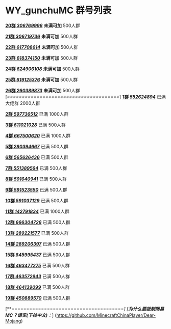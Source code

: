 # WY_gunchuMC 群号列表


[**20群 *306769996***](https://jq.qq.com/?_wv=1027&k=5qBZ4yv) **未满可加** 500人群

[**21群 *306719736***](https://jq.qq.com/?_wv=1027&k=5jdp8oB) **未满可加** 500人群

[**22群 *617708614***](https://jq.qq.com/?_wv=1027&k=57IpwYz) **未满可加** 500人群

[**23群 *618374150***](https://jq.qq.com/?_wv=1027&k=5n2IdnJ) **未满可加** 500人群

[**24群 *624906108***](https://jq.qq.com/?_wv=1027&k=5z4SrCR) **未满可加** 500人群

[**25群 *619125376***](https://jq.qq.com/?_wv=1027&k=5OyCVvu) **未满可加** 500人群

[**26群 *260389873***](https://jq.qq.com/?_wv=1027&k=58e9e3S) **未满可加** 500人群
[*======================================*]
[**1群 *552624894***](https://jq.qq.com/?_wv=1027&k=5C2h8nz) 已满 大佬群 2000人群

[**2群 *597736512***](https://jq.qq.com/?_wv=1027&k=5LlP28j) 已满 1000人群

[**3群 *611021028***](https://jq.qq.com/?_wv=1027&k=5XpHUY9) 已满 500人群

[**4群 *667500620***](https://jq.qq.com/?_wv=1027&k=5XR6pcd) 已满 1000人群

[**5群 *280394667***](https://jq.qq.com/?_wv=1027&k=5H4QXM5) 已满 500人群

[**6群 *565626436***](https://jq.qq.com/?_wv=1027&k=5wjiHlP) 已满 500人群

[**7群 *551389564***](https://jq.qq.com/?_wv=1027&k=5fJDDJl) 已满 500人群

[**8群 *591640941***](https://jq.qq.com/?_wv=1027&k=58JnQCi) 已满 500人群

[**9群 *591523550***](https://jq.qq.com/?_wv=1027&k=52lqWDt) 已满 500人群

[**10群 *591037129***](https://jq.qq.com/?_wv=1027&k=5XoMPzf) 已满 500人群

[**11群 *142791834***](https://jq.qq.com/?_wv=1027&k=5UEWKmT) 已满 1000人群

[**12群 *666304726***](http://shang.qq.com/wpa/qunwpa?idkey=bc364bd429bab4243a51a19b34cd87967b3849e8a602abdcdb541d8b61c54512) 已满 500人群

[**13群 *289221577***](http://shang.qq.com/wpa/qunwpa?idkey=b51dae7e1c12d670e7a20d92892ec93cd50b5fd45dc0c165fcb07b07b930e0e0) 已满 500人群

[**14群 *289206397***](http://shang.qq.com/wpa/qunwpa?idkey=b30ca5ea21e046a02aea6d3bd4de42083c41d4cc27dbf66fdec4c2f32c1f0cda) 已满 500人群

[**15群 *645995437***](http://shang.qq.com/wpa/qunwpa?idkey=bf7c04d5794cf3eb6d5c4e16fd68477fa9513f31e5a7c4784a129f9ad5c8eec3) 已满 500人群

[**16群 *463477275***](https://jq.qq.com/?_wv=1027&k=5x6mBrC) 已满 500人群

[**17群 *463572943***](https://jq.qq.com/?_wv=1027&k=5QqVFUD) 已满 500人群

[**18群 *464139099***](https://jq.qq.com/?_wv=1027&k=5XNiSar) 已满 500人群

[**19群 *450889570***](https://jq.qq.com/?_wv=1027&k=5lnsB3Q) 已满 500人群

[**======================================*]
[**为什么要抵制网易MC？请见(下拉中文)：***] (https://github.com/MinecraftChinaPlayer/Dear-Mojang)

